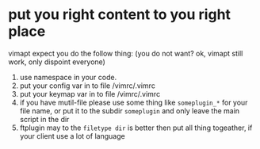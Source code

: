 # put you right content to you right place #
vimapt expect you do the follow thing:
(you do not want? ok, vimapt still work, only dispoint everyone)

1. use namespace in your code.
2. put your config var in to file /vimrc/<package-name>.vimrc
3. put your keymap var in to file /vimrc/<package-name>.vimrc
4. if you have mutil-file please use some thing like `someplugin_*` for your file name,
or put it to the subdir `someplugin` and only leave the main script in the dir
5. ftplugin may to the `filetype dir` is better then put all thing togeather, if your client use a lot of language
